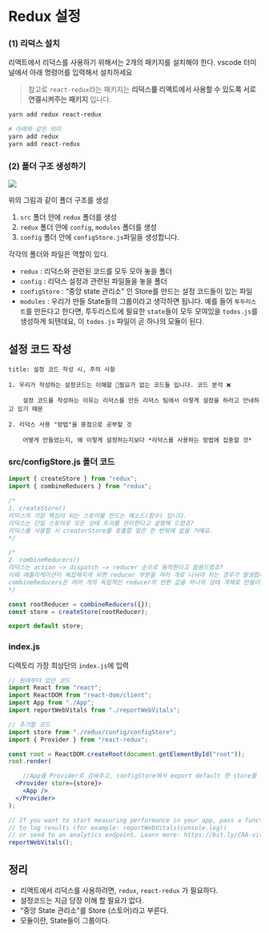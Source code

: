 # Redux 설정

### (1) 리덕스 설치

리액트에서 리덕스를 사용하기 위해서는 2개의 패키지를 설치해야 한다. 
vscode 터미널에서 아래 명령어를 입력해서 설치하세요
> 참고로 `react-redux`라는 패키지는 __리덕스를 리액트에서 사용할 수 있도록 서로 연결시켜주는 패키지__ 입니다. 

```bash
yarn add redux react-redux

# 아래와 같은 의미
yarn add redux
yarn add react-redux
```

### (2) 폴더 구조 생성하기


![](https://i.imgur.com/i9sxBTp.png)

위의 그림과 같이 폴더 구조를 생성

1. `src` 폴더 안에 `redux` 폴더를 생성
2.  `redux` 폴더 안에 `config`, `modules` 폴더를 생성
3.  `config` 폴더 안에 `configStore.js`파일을 생성합니다.

각각의 폴더와 파일은 역할이 있다.

-   `redux` : 리덕스와 관련된 코드를 모두 모아 놓을 폴더
-   `config` : 리덕스 설정과 관련된 파일들을 놓을 폴더
-   `configStore` : “중앙 state 관리소" 인 Store를 만드는 설정 코드들이 있는 파일
-   `modules` : 우리가 만들 State들의 그룹이라고 생각하면 됩니다. 예를 들어 `투두리스트`를 만든다고 한다면, 투두리스트에 필요한 `state`들이 모두 모여있을 `todos.js`를 생성하게 되텐데요, 이 `todos.js` 파일이 곧 하나의 모듈이 된다.

## 설정 코드 작성

```ad-warning
title: 설정 코드 작성 시, 주의 사항

1. 우리가 작성하는 설정코드는 이해할 필요가 없는 코드들 입니다. 코드 분석 ❌

	설정 코드를 작성하는 이유는 리덕스를 만든 리덕스 팀에서 이렇게 설정을 하라고 안내하고 있기 때문

2. 리덕스 사용 "방법"을 중점으로 공부할 것

	어떻게 만들었는지, 왜 이렇게 설정하는지보다 *리덕스를 사용하는 방법에 집중할 것*
```

### src/configStore.js 폴더 코드

```jsx
import { createStore } from "redux";
import { combineReducers } from "redux";

/*
1. createStore()
리덕스의 가장 핵심이 되는 스토어를 만드는 메소드(함수) 입니다. 
리덕스는 단일 스토어로 모든 상태 트리를 관리한다고 설명해 드렸죠? 
리덕스를 사용할 시 creatorStore를 호출할 일은 한 번밖에 없을 거예요.
*/

/*
2. combineReducers()
리덕스는 action —> dispatch —> reducer 순으로 동작한다고 말씀드렸죠? 
이때 애플리케이션이 복잡해지게 되면 reducer 부분을 여러 개로 나눠야 하는 경우가 발생합니다. 
combineReducers은 여러 개의 독립적인 reducer의 반환 값을 하나의 상태 객체로 만들어줍니다.
*/

const rootReducer = combineReducers({}); 
const store = createStore(rootReducer); 

export default store; 
```

### index.js

디렉토리 가장 최상단의 `index.js`에 입력

```jsx
// 원래부터 있던 코드
import React from "react";
import ReactDOM from "react-dom/client";
import App from "./App";
import reportWebVitals from "./reportWebVitals";

// 추가할 코드
import store from "./redux/config/configStore";
import { Provider } from "react-redux";

const root = ReactDOM.createRoot(document.getElementById("root"));
root.render(

	//App을 Provider로 감싸주고, configStore에서 export default 한 store를 넣어줍니다.
  <Provider store={store}> 
    <App />
  </Provider>
);

// If you want to start measuring performance in your app, pass a function
// to log results (for example: reportWebVitals(console.log))
// or send to an analytics endpoint. Learn more: https://bit.ly/CRA-vitals
reportWebVitals();
```

## 정리 

-   리액트에서 리덕스를 사용하려면, `redux`, `react-redux` 가 필요하다.
-   설정코드는 지금 당장 이해 할 필요가 없다.
-   “중앙 State 관리소"를 Store (스토어)라고 부른다.
-   모듈이란, State들이 그룹이다.